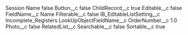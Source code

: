 <?xml version="1.0" encoding="UTF-8"?>
<CustomMetadata xmlns="http://soap.sforce.com/2006/04/metadata" xmlns:xsi="http://www.w3.org/2001/XMLSchema-instance" xmlns:xsd="http://www.w3.org/2001/XMLSchema">
    <label>Session Name</label>
    <protected>false</protected>
    <values>
        <field>Button__c</field>
        <value xsi:type="xsd:boolean">false</value>
    </values>
    <values>
        <field>ChildRecord__c</field>
        <value xsi:type="xsd:boolean">true</value>
    </values>
    <values>
        <field>Editable__c</field>
        <value xsi:type="xsd:boolean">false</value>
    </values>
    <values>
        <field>FieldName__c</field>
        <value xsi:type="xsd:string">Name</value>
    </values>
    <values>
        <field>Filterable__c</field>
        <value xsi:type="xsd:boolean">false</value>
    </values>
    <values>
        <field>IB_EditableListSetting__c</field>
        <value xsi:type="xsd:string">Incomplete_Registers</value>
    </values>
    <values>
        <field>LookUpObjectFieldName__c</field>
        <value xsi:nil="true"/>
    </values>
    <values>
        <field>OrderNumber__c</field>
        <value xsi:type="xsd:double">1.0</value>
    </values>
    <values>
        <field>Photo__c</field>
        <value xsi:type="xsd:boolean">false</value>
    </values>
    <values>
        <field>RelatedList__c</field>
        <value xsi:nil="true"/>
    </values>
    <values>
        <field>Searchable__c</field>
        <value xsi:type="xsd:boolean">false</value>
    </values>
    <values>
        <field>Sortable__c</field>
        <value xsi:type="xsd:boolean">true</value>
    </values>
</CustomMetadata>
